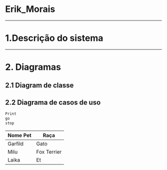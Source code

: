 # Erik_Morais

---
# 1.Descrição do sistema

---
# 2. Diagramas

## 2.1 Diagram de classe

## 2.2 Diagrama de casos de uso




```Java
Print
go
stop


```

|Nome Pet| Raça |
|--------|------|
| Garfild| Gato |
| Milu   | Fox Terrier|
| Laika  |Et|